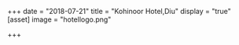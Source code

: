+++
date = "2018-07-21"
title = "Kohinoor Hotel,Diu"
display = "true"
[asset]
image =  "hotellogo.png"

+++
